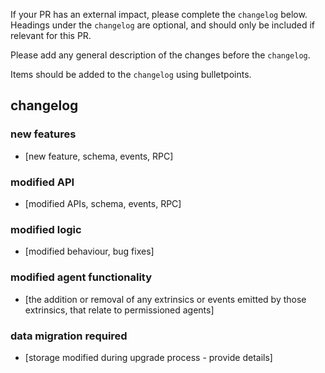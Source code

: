 If your PR has an external impact, please complete the `changelog` below. Headings under the `changelog` are optional, and should only be included if relevant for this PR.

Please add any general description of the changes before the `changelog`.

Items should be added to the `changelog` using bulletpoints.

## changelog

### new features

- [new feature, schema, events, RPC]

### modified API

- [modified APIs, schema, events, RPC]

### modified logic

- [modified behaviour, bug fixes]

### modified agent functionality

- [the addition or removal of any extrinsics or events emitted by those extrinsics, that relate to permissioned agents]

### data migration required

- [storage modified during upgrade process - provide details]
